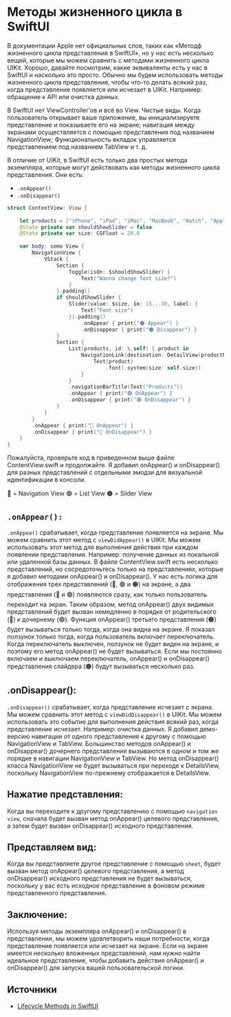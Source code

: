 # Методы жизненного цикла в SwiftUI

В документации Apple нет официальных слов, таких как «Методф жизненного цикла представления в SwiftUI», но у нас есть несколько вещей, которые мы можем сравнить с методами жизненного цикла UIKit.
Хорошо, давайте посмотрим, какие эквиваленты есть у нас в SwiftUI и насколько это просто. Обычно мы будем использовать методы жизненного цикла представления, чтобы что-то делать всякий раз, когда представление появляется или исчезает в UIKit. Например: обращение к API или очистка данных.

В SwiftUI нет ViewController’ов и всё во View. Чистые виды. Когда пользователь открывает ваше приложение, вы инициализируете представление и показываете его на экране; навигация между экранами осуществляется с помощью представления под названием NavigationView; 
Функциональность вкладок управляется представлением под названием TabView и т. д.

В отличие от UIKit, в SwiftUI есть только два простых метода экземпляра, которые могут действовать как методы жизненного цикла представления. Они есть:
- `.onAppear()`
- `.onDisappear()`

```swift
struct ContentView: View {
    
    let products = ["iPhone", "iPad", "iMac", "MacBook", "Watch", "AppleTv"]
    @State private var shouldShowSlider = false
    @State private var size: CGFloat = 20.0
    
    var body: some View {
        NavigationView {
            VStack {
                Section {
                    Toggle(isOn: $shouldShowSlider) {
                        Text("Wanna change font size?")
                    }
                }.padding()
                if shouldShowSlider {
                    Slider(value: $size, in: 15...30, label: {
                        Text("Font size")
                    }).padding()
                        .onAppear { print("🟠 Appear") }
                        .onDisappear { print("🟠 Disappear") }
                }
                Section {
                    List(products, id: \.self) { product in
                        NavigationLink(destination: DetailView(productName: product)) {
                            Text(product)
                                .font(.system(size: self.size))
                        }
                    }
                    .navigationBarTitle(Text("Products"))
                    .onAppear { print("🟢 OnAppear") }
                    .onDisappear { print("🟢 OnDisappear") }
                }
            }
        }
        .onAppear { print("🔴 OnAppear") }
        .onDisappear { print("🔴 OnDisappear") }
    }
}
```

Пожалуйста, проверьте код в приведенном выше файле ContentView.swift и продолжайте. Я добавил onAppear() и onDisappear() для разных представлений с отдельными эмодзи для визуальной идентификации в консоли.

🔴 = Navigation View
🟢 = List View
🟠 = Slider View

## `.onAppear():`
`.onAppea()` срабатывает, когда представление появляется на экране. Мы можем сравнить этот метод с `viewDidAppear()` в UIKit. Мы можем использовать этот метод для выполнения действия при каждом появлении представления. Например: получение данных из локальной или удаленной базы данных.
В файле ContentView.swift есть несколько представлений, но сосредоточьтесь только на представлениях, которые я добавил методами onAppear() и onDisappear().
У нас есть логика для отображения трех представлений (🔴, 🟢 и 🟠) на экране, а два представления (🔴 и 🟢) появляются сразу, как только пользователь переходит на экран. Таким образом, метод onAppear() двух видимых представлений будет вызван немедленно в порядке от родительского (🔴) к дочернему (🟢).
Функция onAppear() третьего представления (🟠) будет вызываться только тогда, когда она видна на экране. Я показал ползунок только тогда, когда пользователь включает переключатель. Когда переключатель выключен, ползунок не будет виден на экране, и поэтому его метод onAppear() не будет вызываться.
Если мы постоянно включаем и выключаем переключатель, onAppear() и onDisappear() представления слайдера (🟠) будут вызываться несколько раз.


## .onDisappear():
`.onDisappear()` срабатывает, когда представление исчезает с экрана.
Мы можем сравнить этот метод с `viewDidDisappear()` в UIKit. Мы можем использовать это событие для выполнения действия всякий раз, когда представление исчезает. Например: очистка данных.
Я добавил демо-версию навигации от одного представления к другому с помощью NavigationView и TabView. Большинство методов onAppear() и onDisappear() дочернего представления вызываются в одном и том же порядке в навигации NavigationView и TabView.
Но метод onDisappear() класса NavigationView не будет вызываться при переходе к DetailsView, поскольку NavigationView по-прежнему отображается в DetailsView.


## Нажатие представления:
Когда вы переходите к другому представлению с помощью `navigation view`, сначала будет вызван метод onAppear() целевого представления, а затем будет вызван onDisappear() исходного представления.

## Представляем вид:
Когда вы представляете другое представление с помощью `sheet`, будет вызван метод onAppear() целевого представления, а метод onDisappear() исходного представления не будет вызываться, поскольку у вас есть исходное представление в фоновом режиме представленного представления.

## Заключение:
Используя методы экземпляра onAppear() и onDisappear() в представлении, мы можем удовлетворить наши потребности, когда представление появляется или исчезает на экране.
Если на экране имеется несколько вложенных представлений, нам нужно найти идеальное представление, чтобы добавить действия onAppear() и onDisappear() для запуска вашей пользовательской логики.

## Источники
- [Lifecycle Methods in SwiftUI](https://betterprogramming.pub/view-life-cycle-methods-in-swiftui-b7fa9f0e8dfb)
